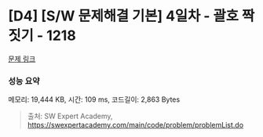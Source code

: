 # [D4] [S/W 문제해결 기본] 4일차 - 괄호 짝짓기 - 1218 

[문제 링크](https://swexpertacademy.com/main/code/problem/problemDetail.do?contestProbId=AV14eWb6AAkCFAYD) 

### 성능 요약

메모리: 19,444 KB, 시간: 109 ms, 코드길이: 2,863 Bytes



> 출처: SW Expert Academy, https://swexpertacademy.com/main/code/problem/problemList.do